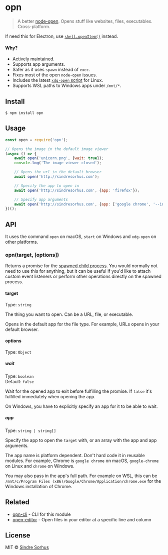 # opn

> A better [node-open](https://github.com/pwnall/node-open). Opens stuff like websites, files, executables. Cross-platform.

If need this for Electron, use [`shell.openItem()`](https://electronjs.org/docs/api/shell#shellopenitemfullpath) instead.


#### Why?

- Actively maintained.
- Supports app arguments.
- Safer as it uses `spawn` instead of `exec`.
- Fixes most of the open `node-open` issues.
- Includes the latest [`xdg-open` script](http://cgit.freedesktop.org/xdg/xdg-utils/commit/?id=c55122295c2a480fa721a9614f0e2d42b2949c18) for Linux.
- Supports WSL paths to Windows apps under `/mnt/*`.


## Install

```
$ npm install opn
```


## Usage

```js
const open = require('opn');

// Opens the image in the default image viewer
(async () => {
	await open('unicorn.png', {wait: true});
	console.log('The image viewer closed');

	// Opens the url in the default browser
	await open('http://sindresorhus.com');

	// Specify the app to open in
	await open('http://sindresorhus.com', {app: 'firefox'});

	// Specify app arguments
	await open('http://sindresorhus.com', {app: ['google chrome', '--incognito']});
})();
```


## API

It uses the command `open` on macOS, `start` on Windows and `xdg-open` on other platforms.

### opn(target, [options])

Returns a promise for the [spawned child process](https://nodejs.org/api/child_process.html#child_process_class_childprocess). You would normally not need to use this for anything, but it can be useful if you'd like to attach custom event listeners or perform other operations directly on the spawned process.

#### target

Type: `string`

The thing you want to open. Can be a URL, file, or executable.

Opens in the default app for the file type. For example, URLs opens in your default browser.

#### options

Type: `Object`

##### wait

Type: `boolean`<br>
Default: `false`

Wait for the opened app to exit before fulfilling the promise. If `false` it's fulfilled immediately when opening the app.

On Windows, you have to explicitly specify an app for it to be able to wait.

##### app

Type: `string | string[]`

Specify the app to open the `target` with, or an array with the app and app arguments.

The app name is platform dependent. Don't hard code it in reusable modules. For example, Chrome is `google chrome` on macOS, `google-chrome` on Linux and `chrome` on Windows.

You may also pass in the app's full path. For example on WSL, this can be `/mnt/c/Program Files (x86)/Google/Chrome/Application/chrome.exe` for the Windows installation of Chrome.


## Related

- [opn-cli](https://github.com/sindresorhus/opn-cli) - CLI for this module
- [open-editor](https://github.com/sindresorhus/open-editor) - Open files in your editor at a specific line and column


## License

MIT © [Sindre Sorhus](https://sindresorhus.com)
